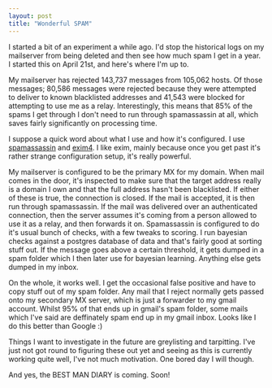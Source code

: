 ```yaml
---
layout: post
title: "Wonderful SPAM"
---
```

I started a bit of an experiment a while ago. I'd stop the historical logs on
my mailserver from being deleted and then see how much spam I get in a year. I
started this on April 21st, and here's where I'm up to.

My mailserver has rejected 143,737 messages from 105,062 hosts. Of those
messages; 80,586 messages were rejected because they were attempted to deliver
to known blacklisted addresses and 41,543 were blocked for attempting to use
me as a relay. Interestingly, this means that 85% of the spams I get through I
don't need to run through spamassassin at all, which saves fairly
significantly on processing time.

I suppose a quick word about what I use and how it's configured. I use
[spamassassin][1] and [exim4][2]. I like exim, mainly because once you get
past it's rather strange configuration setup, it's really powerful.

My mailserver is configured to be the primary MX for my domain. When mail
comes in the door, it's inspected to make sure that the target address really
is a domain I own and that the full address hasn't been blacklisted. If either
of these is true, the connection is closed. If the mail is accepted, it is
then run through spamassassin. If the mail was delivered over an authenticated
connection, then the server assumes it's coming from a person allowed to use
it as a relay, and then forwards it on. Spamassassin is configured to do it's
usual bunch of checks, with a few tweaks to scoring. I run bayesian checks
against a postgres database of data and that's fairly good at sorting stuff
out. If the message goes above a certain threshold, it gets dumped in a spam
folder which I then later use for bayesian learning. Anything else gets dumped
in my inbox.

On the whole, it works well. I get the occasional false positive and have to
copy stuff out of my spam folder. Any mail that I reject normally gets passed
onto my secondary MX server, which is just a forwarder to my gmail account.
Whilst 95% of that ends up in gmail's spam folder, some mails which I've said
are deffinately spam end up in my gmail inbox. Looks like I do this better
than Google :)

Things I want to investigate in the future are greylisting and tarpitting.
I've just not got round to figuring these out yet and seeing as this is
currently working quite well, I've not much motivation. One bored day I will
though.

And yes, the BEST MAN DIARY is coming. Soon!

   [1]: http://spamassassin.apache.org/

   [2]: http://www.exim.org/
